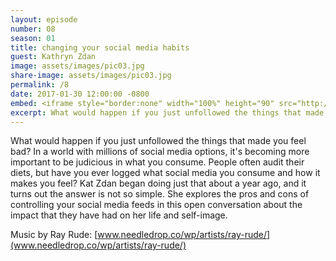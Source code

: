```yaml
---
layout: episode
number: 08
season: 01
title: changing your social media habits
guest: Kathryn Zdan
image: assets/images/pic03.jpg
share-image: assets/images/pic03.jpg
permalink: /8
date: 2017-01-30 12:00:00 -0800
embed: <iframe style="border:none" width="100%" height="90" src="http://html5-player.libsyn.com/embed/episode/id/5239304/height/90/theme/custom/autoplay/no/autonext/no/thumbnail/yes/preload/no/no_addthis/no/direction/backward/render-playlist/no/custom-color/65C29B/"  scrolling="no"  allowfullscreen webkitallowfullscreen mozallowfullscreen oallowfullscreen msallowfullscreen></iframe>
excerpt: What would happen if you just unfollowed the things that made you feel bad? Kat Zdan began doing just that about a year ago, and it turns out the answer is not so simple.
---
```


What would happen if you just unfollowed the things that made you feel bad? In a world with millions of social media options, it's becoming more important to be judicious in what you consume. People often audit their diets, but have you ever logged what social media you consume and how it makes you feel? Kat Zdan began doing just that about a year ago, and it turns out the answer is not so simple. She explores the pros and cons of controlling your social media feeds in this open conversation about the impact that they have had on her life and self-image.

Music by Ray Rude: [www.needledrop.co/wp/artists/ray-rude/](www.needledrop.co/wp/artists/ray-rude/)

